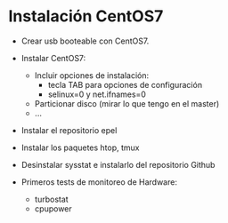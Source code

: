 
# Instalación CentOS7

* Crear usb booteable con CentOS7.
* Instalar CentOS7:
  * Incluir opciones de instalación:
    * tecla TAB para opciones de configuración
    * selinux=0 y net.ifnames=0 
  * Particionar disco (mirar lo que tengo en el master)
  * ...
* Instalar el repositorio epel
* Instalar los paquetes htop, tmux
* Desinstalar sysstat e instalarlo del repositorio Github


* Primeros tests de monitoreo de Hardware:
  * turbostat
  * cpupower
